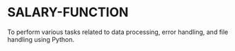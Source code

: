 # SALARY-FUNCTION
To perform various tasks related to data processing, error handling, and file handling using Python.
